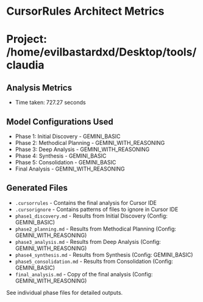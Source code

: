 # CursorRules Architect Metrics

Project: /home/evilbastardxd/Desktop/tools/claudia
==================================================

## Analysis Metrics

- Time taken: 727.27 seconds

## Model Configurations Used

- Phase 1: Initial Discovery - GEMINI_BASIC
- Phase 2: Methodical Planning - GEMINI_WITH_REASONING
- Phase 3: Deep Analysis - GEMINI_WITH_REASONING
- Phase 4: Synthesis - GEMINI_BASIC
- Phase 5: Consolidation - GEMINI_BASIC
- Final Analysis - GEMINI_WITH_REASONING

## Generated Files

- `.cursorrules` - Contains the final analysis for Cursor IDE
- `.cursorignore` - Contains patterns of files to ignore in Cursor IDE
- `phase1_discovery.md` - Results from Initial Discovery (Config: GEMINI_BASIC)
- `phase2_planning.md` - Results from Methodical Planning (Config: GEMINI_WITH_REASONING)
- `phase3_analysis.md` - Results from Deep Analysis (Config: GEMINI_WITH_REASONING)
- `phase4_synthesis.md` - Results from Synthesis (Config: GEMINI_BASIC)
- `phase5_consolidation.md` - Results from Consolidation (Config: GEMINI_BASIC)
- `final_analysis.md` - Copy of the final analysis (Config: GEMINI_WITH_REASONING)

See individual phase files for detailed outputs.